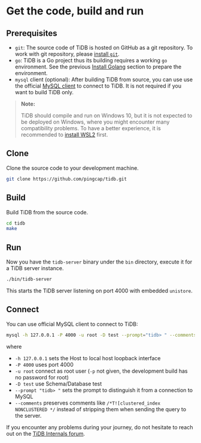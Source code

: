 # Get the code, build and run

## Prerequisites

* `git`: The source code of TiDB is hosted on GitHub as a git repository. To work with git repository, please [install `git`](https://git-scm.com/downloads).
* `go`: TiDB is a Go project thus its building requires a working `go` environment. See the previous [Install Golang](install-golang.md) section to prepare the environment.
* `mysql` client (optional): After building TiDB from source, you can use use the official [MySQL client](https://dev.mysql.com/downloads/mysql/) to connect to TiDB. It is not required if you want to build TiDB only.

> **Note:**
>
> TiDB should compile and run on Windows 10, but it is not expected to be deployed on Windows, where you might encounter many compatibility problems. To have a better experience, it is recommended to [install WSL2](https://docs.microsoft.com/en-us/windows/wsl/install-win10) first.

## Clone

Clone the source code to your development machine.

```bash
git clone https://github.com/pingcap/tidb.git
```

## Build

Build TiDB from the source code.

```bash
cd tidb
make
```

## Run

Now you have the `tidb-server` binary under the `bin` directory, execute it for a TiDB server instance.

```bash
./bin/tidb-server
```

This starts the TiDB server listening on port 4000 with embedded `unistore`.

## Connect

You can use official MySQL client to connect to TiDB:

```bash
mysql -h 127.0.0.1 -P 4000 -u root -D test --prompt="tidb> " --comments
```

where

* `-h 127.0.0.1` sets the Host to local host loopback interface
* `-P 4000` uses port 4000
* `-u root` connect as root user (`-p` not given, the development build has no password for root)
* `-D test` use Schema/Database test
* `--prompt "tidb> "` sets the prompt to distinguish it from a connection to MySQL
* `--comments` preserves comments like `/*T![clustered_index NONCLUSTERED */` instead of stripping them when sending the query to the server.

If you encounter any problems during your journey, do not hesitate to reach out on the [TiDB Internals forum](https://internals.tidb.io/).
